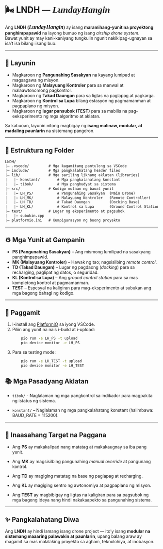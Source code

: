 # 🌬️ LNDH — <span style="font-family:Pabs Pinagandang Sulat; font-size:30px;">*LundayHangin*</span>

Ang **LNDH (*<span style="font-family:Pabs Pinagandang Sulat; font-size:18px;">*LundayHangin*</span>*)** ay isang **maramihang-yunit na proyektong panghimpapawid** na layong bumuo ng isang *airship drone system*.  
Bawat yunit ay may kani-kaniyang tungkulin ngunit nakikipag-ugnayan sa isa’t isa bilang iisang buo.

---

## 🎯 Layunin

- Magkaroon ng **Pangunahing Sasakyan** na kayang lumipad at magsagawa ng misyon.  
- Magkaroon ng **Malayuang Kontroler** para sa manwal at malaawtonomong pagkontrol.  
- Magkaroon ng **Takad Daungan** para sa ligtas na paglapag at pagkarga.  
- Magkaroon ng **Kontrol sa Lupa** bilang estasyon ng pagmamanman at pagpaplano ng misyon.  
- Magkaroon ng **lugar pansubok (TEST)** para sa mabilis na pag-eeksperimento ng mga algoritmo at aklatan.  

Sa kabuoan, layunin nitong magbigay ng **isang malinaw, modular, at madaling paunlarin** na sistemang pangdron.

---

## 📂 Estruktura ng Folder

``` txt
LNDH/
|— .vscode/         # Mga kagamitang pantulong sa VSCode
|— include/         # Mga pangkalahatang header files
|— lib/             # Mga sariling likhang aklatan (libraries)
|   |— konstant/        # Mga pangkalahatang konstant
|   |— tibok/           # Mga panghudyat sa sistema
|— src/             # Kodigo mulaan ng bawat yunit
|   |— LH_PS/           # Pangunahing Sasakyan  (Main Drone)
|   |— LH_MK/           # Malayuang Kontroler   (Remote Controller)
|   |— LH_TD/           # Takad Daungan         (Docking Base)
|   |— LH_KL/           # Kontrol sa Lupa       (Ground Control Station)
|— test/            # Lugar ng eksperimento at pagsubok
|   |— subukin.cpp
|— platformio.ini   # Kumpigurasyon ng buong proyekto
```

---

## ⚙️ Mga Yunit at Gampanin

- **PS (Pangunahing Sasakyan)** – Ang mismong lumilipad na sasakyang panghimpapawid.  
- **MK (Malayuang Kontroler)** – Hawak ng tao; nagsisilbing *remote control*.  
- **TD (Takad Daungan)** – Lugar ng pagdaong (*docking*) para sa recharging, paglipat ng datos, o seguridad.  
- **KL (Kontrol sa Lupa)** – Ang *ground control station* para sa mas kompletong kontrol at pagmamanman.  
- **TEST** – Espesyal na kaligiran para mag-eksperimento at subukan ang mga bagong bahagi ng kodigo.
---

## 🚀 Paggamit

1. I-install ang [PlatformIO](https://platformio.org/install) sa iyong VSCode.  
2. Piliin ang yunit na nais i-build at i-upload:  
    ```bash
        pio run -e LH_PS -t upload
        pio device monitor -e LH_PS
    ```
3. Para sa testing mode:
    ``` bash
        pio run -e LH_TEST -t upload
        pio device monitor -e LH_TEST
    ```

## 📚 Mga Pasadyang Aklatan

* `tibok/` - Naglalaman ng mga pangkontrol sa indikador para magpakita ng istatus ng sistema.

* `konstant/` – Naglalaman ng mga pangkalahatang konstant (halimbawa: BAUD_RATE = 115200).

---

## 🔮 Inaasahang Target na Paggana

- Ang **PS** ay makakalipad nang matatag at makakaugnay sa iba pang yunit.

- Ang **MK** ay magsisilbing pangunahing *manual override* at pangunang kontrol.

- Ang **TD** ay magiging matatag na base ng paglapag at recharging.

- Ang **KL** ay magiging sentro ng awtonomiya at pagpaplano ng misyon.

- Ang **TEST** ay magbibigay ng ligtas na kaligiran para sa pagsubok ng mga bagong ideya nang hindi nakakaapekto sa pangunahing sistema.

---

## ✨ Pangkalahatang Diwa

Ang **LNDH** ay hindi lamang isang drone project — ito’y isang **modular na sistemang maaaring palawakin at paunlarin**,
upang balang araw ay magamit sa mas malalaking proyekto sa agham, teknolohiya, at inobasyon.